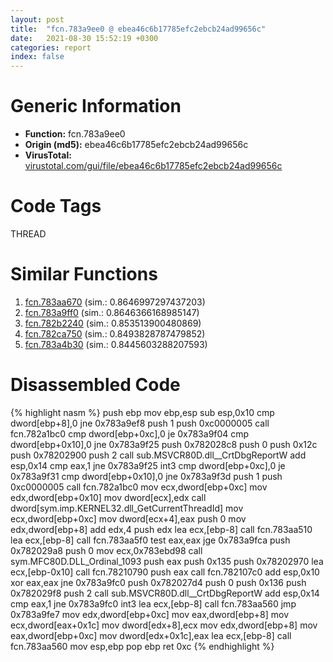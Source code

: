 ```yaml
---
layout: post
title:  "fcn.783a9ee0 @ ebea46c6b17785efc2ebcb24ad99656c"
date:   2021-08-30 15:52:19 +0300
categories: report
index: false
---
```


# Generic Information
- **Function:** fcn.783a9ee0
- **Origin (md5):** ebea46c6b17785efc2ebcb24ad99656c
- **VirusTotal:** [virustotal.com/gui/file/ebea46c6b17785efc2ebcb24ad99656c][virustotal_ref]

# Code Tags
<span class="tag" id="THREAD">THREAD</span>


# Similar Functions

1. [fcn.783aa670][similar_1_ref] (sim.: 0.8646997297437203)
2. [fcn.783a9ff0][similar_2_ref] (sim.: 0.8646366168985147)
3. [fcn.782b2240][similar_3_ref] (sim.: 0.853513900480869)
4. [fcn.782ca750][similar_4_ref] (sim.: 0.8493828787479852)
5. [fcn.783a4b30][similar_5_ref] (sim.: 0.8445603288207593)


# Disassembled Code

{% highlight nasm %}
push ebp
mov ebp,esp
sub esp,0x10
cmp dword[ebp+8],0
jne 0x783a9ef8
push 1
push 0xc0000005
call fcn.782a1bc0
cmp dword[ebp+0xc],0
je 0x783a9f04
cmp dword[ebp+0x10],0
jne 0x783a9f25
push 0x782028c8
push 0
push 0x12c
push 0x78202900
push 2
call sub.MSVCR80D.dll__CrtDbgReportW
add esp,0x14
cmp eax,1
jne 0x783a9f25
int3 
cmp dword[ebp+0xc],0
je 0x783a9f31
cmp dword[ebp+0x10],0
jne 0x783a9f3d
push 1
push 0xc0000005
call fcn.782a1bc0
mov ecx,dword[ebp+0xc]
mov edx,dword[ebp+0x10]
mov dword[ecx],edx
call dword[sym.imp.KERNEL32.dll_GetCurrentThreadId]
mov ecx,dword[ebp+0xc]
mov dword[ecx+4],eax
push 0
mov edx,dword[ebp+8]
add edx,4
push edx
lea ecx,[ebp-8]
call fcn.783aa510
lea ecx,[ebp-8]
call fcn.783aa5f0
test eax,eax
jge 0x783a9fca
push 0x782029a8
push 0
mov ecx,0x783ebd98
call sym.MFC80D.DLL_Ordinal_1093
push eax
push 0x135
push 0x78202970
lea ecx,[ebp-0x10]
call fcn.78210790
push eax
call fcn.782107c0
add esp,0x10
xor eax,eax
jne 0x783a9fc0
push 0x782027d4
push 0
push 0x136
push 0x782029f8
push 2
call sub.MSVCR80D.dll__CrtDbgReportW
add esp,0x14
cmp eax,1
jne 0x783a9fc0
int3 
lea ecx,[ebp-8]
call fcn.783aa560
jmp 0x783a9fe7
mov edx,dword[ebp+0xc]
mov eax,dword[ebp+8]
mov ecx,dword[eax+0x1c]
mov dword[edx+8],ecx
mov edx,dword[ebp+8]
mov eax,dword[ebp+0xc]
mov dword[edx+0x1c],eax
lea ecx,[ebp-8]
call fcn.783aa560
mov esp,ebp
pop ebp
ret 0xc
{% endhighlight %}


[similar_1_ref]: /report/fcn.783aa670@ebea46c6b17785efc2ebcb24ad99656c
[similar_2_ref]: /report/fcn.783a9ff0@ebea46c6b17785efc2ebcb24ad99656c
[similar_3_ref]: /report/fcn.782b2240@ebea46c6b17785efc2ebcb24ad99656c
[similar_4_ref]: /report/fcn.782ca750@ebea46c6b17785efc2ebcb24ad99656c
[similar_5_ref]: /report/fcn.783a4b30@ebea46c6b17785efc2ebcb24ad99656c
[virustotal_ref]: https://www.virustotal.com/gui/file/ebea46c6b17785efc2ebcb24ad99656c